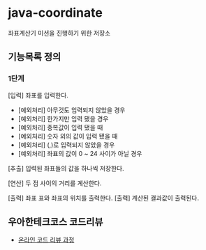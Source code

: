 # java-coordinate
좌표계산기 미션을 진행하기 위한 저장소

## 기능목록 정의
### 1단계
[입력] 좌표를 입력한다.
 - [예외처리] 아무것도 입력되지 않았을 경우
 - [예외처리] 한가지만 입력 됐을 경우
 - [예외처리] 중복값이 입력 됐을 때
 - [예외처리] 숫자 외의 값이 입력 됐을 때
 - [예외처리] (,)로 입력되지 않았을 경우
 - [예외처리] 좌표의 값이 0 ~ 24 사이가 아닐 경우
 
[추출] 입력된 좌표들의 값을 하나씩 저장한다.
 
[연산] 두 점 사이의 거리를 계산한다.
 
[출력] 좌표 표와 좌표의 위치를 출력한다.
[출력] 계산된 결과값이 출력된다.
 


## 우아한테크코스 코드리뷰
* [온라인 코드 리뷰 과정](https://github.com/woowacourse/woowacourse-docs/blob/master/maincourse/README.md)
